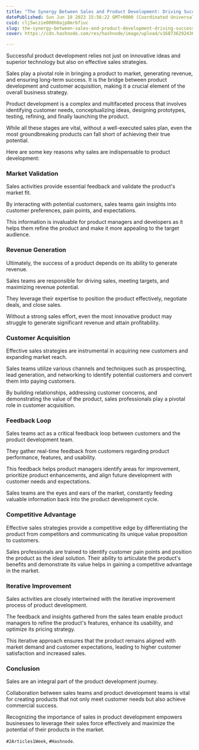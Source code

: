 ```yaml
---
title: "The Synergy Between Sales and Product Development: Driving Success in the Market."
datePublished: Sun Jun 18 2023 15:56:22 GMT+0000 (Coordinated Universal Time)
cuid: clj5wczie000h0ajp8mrbfiuc
slug: the-synergy-between-sales-and-product-development-driving-success-in-the-market
cover: https://cdn.hashnode.com/res/hashnode/image/upload/v1687362924361/a92184d3-e28e-406f-a223-bbfac795511c.png

---
```


Successful product development relies not just on innovative ideas and superior technology but also on effective sales strategies.

Sales play a pivotal role in bringing a product to market, generating revenue, and ensuring long-term success. It is the bridge between product development and customer acquisition, making it a crucial element of the overall business strategy.

Product development is a complex and multifaceted process that involves identifying customer needs, conceptualizing ideas, designing prototypes, testing, refining, and finally launching the product.

While all these stages are vital, without a well-executed sales plan, even the most groundbreaking products can fall short of achieving their true potential.

Here are some key reasons why sales are indispensable to product development:

### Market Validation

Sales activities provide essential feedback and validate the product's market fit.

By interacting with potential customers, sales teams gain insights into customer preferences, pain points, and expectations.

This information is invaluable for product managers and developers as it helps them refine the product and make it more appealing to the target audience.

### Revenue Generation

Ultimately, the success of a product depends on its ability to generate revenue.

Sales teams are responsible for driving sales, meeting targets, and maximizing revenue potential.

They leverage their expertise to position the product effectively, negotiate deals, and close sales.

Without a strong sales effort, even the most innovative product may struggle to generate significant revenue and attain profitability.

### Customer Acquisition

Effective sales strategies are instrumental in acquiring new customers and expanding market reach.

Sales teams utilize various channels and techniques such as prospecting, lead generation, and networking to identify potential customers and convert them into paying customers.

By building relationships, addressing customer concerns, and demonstrating the value of the product, sales professionals play a pivotal role in customer acquisition.

### Feedback Loop

Sales teams act as a critical feedback loop between customers and the product development team.

They gather real-time feedback from customers regarding product performance, features, and usability.

This feedback helps product managers identify areas for improvement, prioritize product enhancements, and align future development with customer needs and expectations.

Sales teams are the eyes and ears of the market, constantly feeding valuable information back into the product development cycle.

### Competitive Advantage

Effective sales strategies provide a competitive edge by differentiating the product from competitors and communicating its unique value proposition to customers.

Sales professionals are trained to identify customer pain points and position the product as the ideal solution. Their ability to articulate the product's benefits and demonstrate its value helps in gaining a competitive advantage in the market.

### Iterative Improvement

Sales activities are closely intertwined with the iterative improvement process of product development.

The feedback and insights gathered from the sales team enable product managers to refine the product's features, enhance its usability, and optimize its pricing strategy.

This iterative approach ensures that the product remains aligned with market demand and customer expectations, leading to higher customer satisfaction and increased sales.

### Conclusion

Sales are an integral part of the product development journey.

Collaboration between sales teams and product development teams is vital for creating products that not only meet customer needs but also achieve commercial success.

Recognizing the importance of sales in product development empowers businesses to leverage their sales force effectively and maximize the potential of their products in the market.

`#2Articles1Week`, `#Hashnode`.